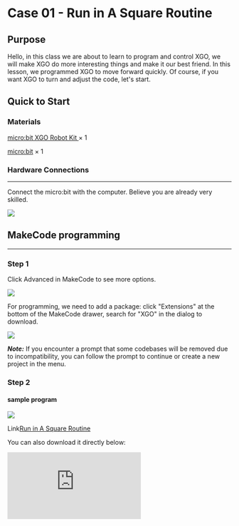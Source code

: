 ﻿---
sidebar_position: 8
sidebar_label: Case 01 - Run in A Square Routine
---

# Case 01 - Run in A Square Routine

## Purpose

Hello, in this class we are about to learn to program and control XGO, we will make XGO do more interesting things and make it our best friend. In this lesson, we programmed XGO to move forward quickly. Of course, if you want XGO to turn and adjust the code, let's start.

## Quick to Start

### Materials

[micro:bit XGO Robot Kit ](https://www.elecfreaks.com/micro-bit-xgo-robot-kit.html) × 1

[micro:bit](https://www.elecfreaks.com/bbc-micro-bit-board-for-coding-programming-microbit.html) × 1

### Hardware Connections
---
Connect the micro:bit with the computer. Believe you are already very skilled.

![](https://wiki-media-ef.oss-cn-hongkong.aliyuncs.com/i18n/en/docusaurus-plugin-content-docs/current/microbit/robot/xgo-robot-kit/images/microbit-xgo-robot-kit-22.png)

## MakeCode programming
---
### Step 1

Click Advanced in MakeCode to see more options.

![](https://wiki-media-ef.oss-cn-hongkong.aliyuncs.com/i18n/en/docusaurus-plugin-content-docs/current/microbit/robot/xgo-robot-kit/images/microbit-xgo-robot-kit-10.png)

For programming, we need to add a package: click "Extensions" at the bottom of the MakeCode drawer, search for "XGO" in the dialog to download.

![](https://wiki-media-ef.oss-cn-hongkong.aliyuncs.com/i18n/en/docusaurus-plugin-content-docs/current/microbit/robot/xgo-robot-kit/images/microbit-xgo-robot-kit-11.png)

***Note:*** If you encounter a prompt that some codebases will be removed due to incompatibility, you can follow the prompt to continue or create a new project in the menu.

### Step 2

#### sample program

![](https://wiki-media-ef.oss-cn-hongkong.aliyuncs.com/i18n/en/docusaurus-plugin-content-docs/current/microbit/robot/xgo-robot-kit/images/xgo-1-2.png)

Link[Run in A Square Routine](https://makecode.microbit.org/_3WaJt82pkbqd)

You can also download it directly below:

<div
    style={{
        position: 'relative',
        paddingBottom: '60%',
        overflow: 'hidden',
    }}
>
    <iframe
        src="https://makecode.microbit.org/_V4YJ2i9LkYoi"
        frameborder="0"
        sandbox="allow-popups allow-forms allow-scripts allow-same-origin"
        style={{
            position: 'absolute',
            width: '100%',
            height: '100%',
        }}
    />
</div>

## FAQ

If XGO doesn't run a perfect square, please try adjusting the time and speed.

## Exploration

How to program it to run in circles?
